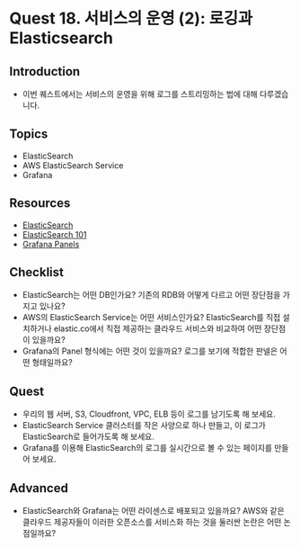 # Quest 18. 서비스의 운영 (2): 로깅과 Elasticsearch

## Introduction
* 이번 퀘스트에서는 서비스의 운영을 위해 로그를 스트리밍하는 법에 대해 다루겠습니다.

## Topics
* ElasticSearch
* AWS ElasticSearch Service
* Grafana

## Resources
* [ElasticSearch](https://www.elastic.co/kr/what-is/elasticsearch)
* [ElasticSearch 101](https://www.elastic.co/kr/webinars/getting-started-elasticsearch)
* [Grafana Panels](https://grafana.com/docs/grafana/latest/panels/)

## Checklist
* ElasticSearch는 어떤 DB인가요? 기존의 RDB와 어떻게 다르고 어떤 장단점을 가지고 있나요?
* AWS의 ElasticSearch Service는 어떤 서비스인가요? ElasticSearch를 직접 설치하거나 elastic.co에서 직접 제공하는 클라우드 서비스와 비교하여 어떤 장단점이 있을까요?
* Grafana의 Panel 형식에는 어떤 것이 있을까요? 로그를 보기에 적합한 판넬은 어떤 형태일까요?

## Quest
* 우리의 웹 서버, S3, Cloudfront, VPC, ELB 등이 로그를 남기도록 해 보세요.
* ElasticSearch Service 클러스터를 작은 사양으로 하나 만들고, 이 로그가 ElasticSearch로 들어가도록 해 보세요.
* Grafana를 이용해 ElasticSearch의 로그를 실시간으로 볼 수 있는 페이지를 만들어 보세요.

## Advanced
* ElasticSearch와 Grafana는 어떤 라이센스로 배포되고 있을까요? AWS와 같은 클라우드 제공자들이 이러한 오픈소스를 서비스화 하는 것을 둘러싼 논란은 어떤 논점일까요?
